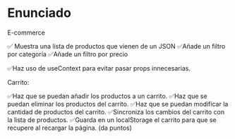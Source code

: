 # Enunciado

E-commerce

✅️ Muestra una lista de productos que vienen de un JSON
✅️Añade un filtro por categoría
✅️Añade un filtro por precio

✅️Haz uso de useContext para evitar pasar props innecesarias.

Carrito:

✅️Haz que se puedan añadir los productos a un carrito.
✅️Haz que se puedan eliminar los productos del carrito.
✅️Haz que se puedan modificar la cantidad de productos del carrito.
✅️Sincroniza los cambios del carrito con la lista de productos.
✅️Guarda en un localStorage el carrito para que se recupere al recargar la página. (da puntos)
